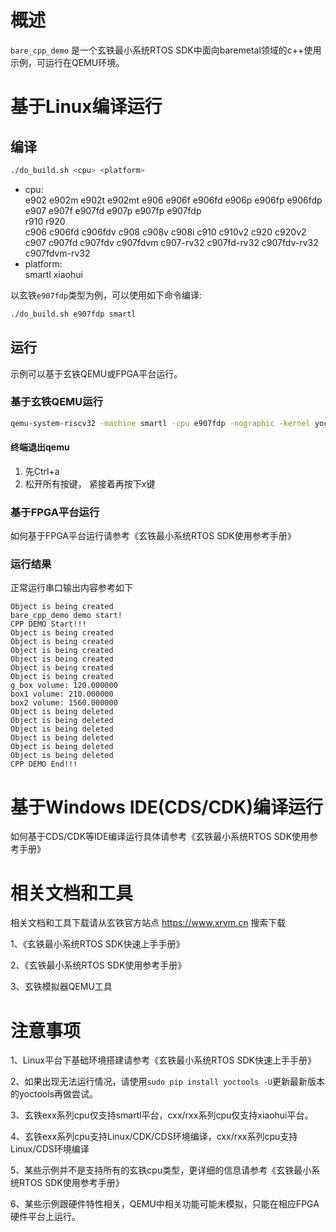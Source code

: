 # 概述

`bare_cpp_demo` 是一个玄铁最小系统RTOS SDK中面向baremetal领域的c++使用示例，可运行在QEMU环境。

# 基于Linux编译运行

## 编译

```bash
./do_build.sh <cpu> <platform>
```
- cpu: <br />
        e902 e902m e902t e902mt e906 e906f e906fd e906p e906fp e906fdp e907 e907f e907fd e907p e907fp e907fdp <br />
        r910 r920 <br />
        c906 c906fd c906fdv c908 c908v c908i c910 c910v2 c920 c920v2 <br />
        c907 c907fd c907fdv c907fdvm c907-rv32 c907fd-rv32 c907fdv-rv32 c907fdvm-rv32
- platform: <br />
        smartl xiaohui

以玄铁`e907fdp`类型为例，可以使用如下命令编译:
```bash
./do_build.sh e907fdp smartl
```

## 运行

示例可以基于玄铁QEMU或FPGA平台运行。

### 基于玄铁QEMU运行

```bash
qemu-system-riscv32 -machine smartl -cpu e907fdp -nographic -kernel yoc.elf
```

#### 终端退出qemu

1. 先Ctrl+a
2. 松开所有按键， 紧接着再按下x键

### 基于FPGA平台运行

如何基于FPGA平台运行请参考《玄铁最小系统RTOS SDK使用参考手册》

### 运行结果
正常运行串口输出内容参考如下
```
Object is being created
bare_cpp_demo demo start!
CPP DEMO Start!!!
Object is being created
Object is being created
Object is being created
Object is being created
Object is being created
Object is being created
g_box volume: 120.000000
box1 volume: 210.000000
box2 volume: 1560.000000
Object is being deleted
Object is being deleted
Object is being deleted
Object is being deleted
Object is being deleted
Object is being deleted
CPP DEMO End!!!
```

# 基于Windows IDE(CDS/CDK)编译运行

如何基于CDS/CDK等IDE编译运行具体请参考《玄铁最小系统RTOS SDK使用参考手册》

# 相关文档和工具

相关文档和工具下载请从玄铁官方站点 https://www.xrvm.cn 搜索下载

1、《玄铁最小系统RTOS SDK快速上手手册》

2、《玄铁最小系统RTOS SDK使用参考手册》

3、玄铁模拟器QEMU工具


# 注意事项

1、Linux平台下基础环境搭建请参考《玄铁最小系统RTOS SDK快速上手手册》

2、如果出现无法运行情况，请使用`sudo pip install yoctools -U`更新最新版本的yoctools再做尝试。

3、玄铁exx系列cpu仅支持smartl平台，cxx/rxx系列cpu仅支持xiaohui平台。

4、玄铁exx系列cpu支持Linux/CDK/CDS环境编译，cxx/rxx系列cpu支持Linux/CDS环境编译

5、某些示例并不是支持所有的玄铁cpu类型，更详细的信息请参考《玄铁最小系统RTOS SDK使用参考手册》

6、某些示例跟硬件特性相关，QEMU中相关功能可能未模拟，只能在相应FPGA硬件平台上运行。


